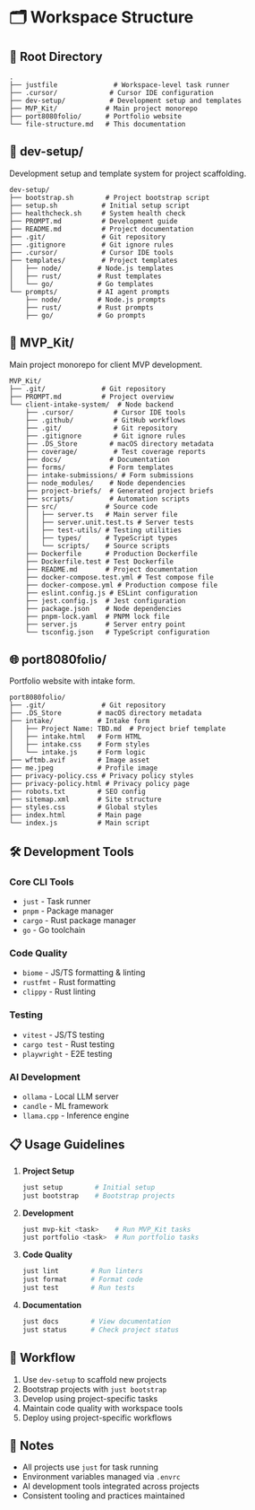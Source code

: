 # 🗂 Workspace Structure

## 📁 Root Directory
```
.
├── justfile              # Workspace-level task runner
├── .cursor/             # Cursor IDE configuration
├── dev-setup/           # Development setup and templates
├── MVP_Kit/            # Main project monorepo
├── port8080folio/      # Portfolio website
└── file-structure.md   # This documentation
```

## 🔧 dev-setup/
Development setup and template system for project scaffolding.

```
dev-setup/
├── bootstrap.sh        # Project bootstrap script
├── setup.sh           # Initial setup script
├── healthcheck.sh     # System health check
├── PROMPT.md          # Development guide
├── README.md          # Project documentation
├── .git/              # Git repository
├── .gitignore         # Git ignore rules
├── .cursor/           # Cursor IDE tools
├── templates/         # Project templates
│   ├── node/         # Node.js templates
│   ├── rust/         # Rust templates
│   └── go/           # Go templates
└── prompts/          # AI agent prompts
    ├── node/         # Node.js prompts
    ├── rust/         # Rust prompts
    ├── go/           # Go prompts
```

## 🚀 MVP_Kit/
Main project monorepo for client MVP development.

```
MVP_Kit/
├── .git/              # Git repository
├── PROMPT.md          # Project overview
└── client-intake-system/  # Node backend
    ├── .cursor/          # Cursor IDE tools
    ├── .github/          # GitHub workflows
    ├── .git/             # Git repository
    ├── .gitignore        # Git ignore rules
    ├── .DS_Store        # macOS directory metadata
    ├── coverage/         # Test coverage reports
    ├── docs/            # Documentation
    ├── forms/           # Form templates
    ├── intake-submissions/ # Form submissions
    ├── node_modules/    # Node dependencies
    ├── project-briefs/  # Generated project briefs
    ├── scripts/         # Automation scripts
    ├── src/            # Source code
    │   ├── server.ts   # Main server file
    │   ├── server.unit.test.ts # Server tests
    │   ├── test-utils/ # Testing utilities
    │   ├── types/      # TypeScript types
    │   └── scripts/    # Source scripts
    ├── Dockerfile      # Production Dockerfile
    ├── Dockerfile.test # Test Dockerfile
    ├── README.md       # Project documentation
    ├── docker-compose.test.yml # Test compose file
    ├── docker-compose.yml # Production compose file
    ├── eslint.config.js # ESLint configuration
    ├── jest.config.js  # Jest configuration
    ├── package.json    # Node dependencies
    ├── pnpm-lock.yaml  # PNPM lock file
    ├── server.js       # Server entry point
    └── tsconfig.json   # TypeScript configuration
```

## 🌐 port8080folio/
Portfolio website with intake form.

```
port8080folio/
├── .git/              # Git repository
├── .DS_Store         # macOS directory metadata
├── intake/           # Intake form
│   ├── Project Name: TBD.md  # Project brief template
│   ├── intake.html   # Form HTML
│   ├── intake.css    # Form styles
│   └── intake.js     # Form logic
├── wftmb.avif        # Image asset
├── me.jpeg           # Profile image
├── privacy-policy.css # Privacy policy styles
├── privacy-policy.html # Privacy policy page
├── robots.txt        # SEO config
├── sitemap.xml       # Site structure
├── styles.css        # Global styles
├── index.html        # Main page
└── index.js          # Main script
```

## 🛠️ Development Tools

### Core CLI Tools
- `just` - Task runner
- `pnpm` - Package manager
- `cargo` - Rust package manager
- `go` - Go toolchain

### Code Quality
- `biome` - JS/TS formatting & linting
- `rustfmt` - Rust formatting
- `clippy` - Rust linting

### Testing
- `vitest` - JS/TS testing
- `cargo test` - Rust testing
- `playwright` - E2E testing

### AI Development
- `ollama` - Local LLM server
- `candle` - ML framework
- `llama.cpp` - Inference engine

## 📋 Usage Guidelines

1. **Project Setup**
   ```bash
   just setup        # Initial setup
   just bootstrap    # Bootstrap projects
   ```

2. **Development**
   ```bash
   just mvp-kit <task>    # Run MVP_Kit tasks
   just portfolio <task>  # Run portfolio tasks
   ```

3. **Code Quality**
   ```bash
   just lint        # Run linters
   just format      # Format code
   just test        # Run tests
   ```

4. **Documentation**
   ```bash
   just docs        # View documentation
   just status      # Check project status
   ```

## 🔄 Workflow

1. Use `dev-setup` to scaffold new projects
2. Bootstrap projects with `just bootstrap`
3. Develop using project-specific tasks
4. Maintain code quality with workspace tools
5. Deploy using project-specific workflows

## 📝 Notes

- All projects use `just` for task running
- Environment variables managed via `.envrc`
- AI development tools integrated across projects
- Consistent tooling and practices maintained 